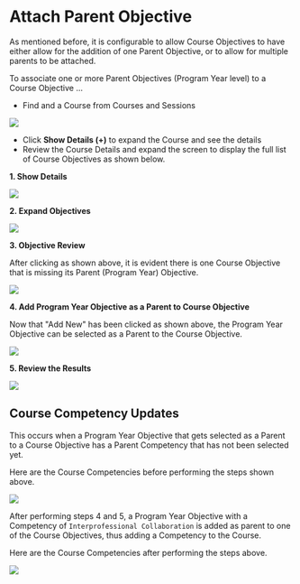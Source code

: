 # Attach Parent Objective

As mentioned before, it is configurable to allow Course Objectives to have either allow for the addition of one Parent Objective, or to allow for multiple parents to be attached.&#x20;

To associate one or more Parent Objectives (Program Year level) to a Course Objective ...

* Find and a Course from Courses and Sessions

![](../../.gitbook/assets/search\_for\_course.jpg)

* Click **Show Details (+)** to expand the Course and see the details
* Review the Course Details and expand the screen to display the full list of Course Objectives as shown below.

**1. Show Details**

![](../../.gitbook/assets/add\_course\_parent\_obj.jpg)

**2. Expand Objectives**&#x20;

![](../../.gitbook/assets/add\_course\_parent\_obj2.jpg)

**3. Objective Review**

After clicking as shown above, it is evident there is one Course Objective that is missing its Parent (Program Year) Objective.

![](../../.gitbook/assets/add\_course\_parent\_obj3.jpg)

**4. Add Program Year Objective as a Parent to Course Objective**

Now that "Add New" has been clicked as shown above, the Program Year Objective can be selected as a Parent to the Course Objective.&#x20;

![](../../.gitbook/assets/add\_course\_parent\_obj4.jpg)

**5. Review the Results**

![](../../.gitbook/assets/add\_course\_parent\_obj5.jpg)

## Course Competency Updates

This occurs when a Program Year Objective that gets selected as a Parent to a Course Objective has a Parent Competency that has not been selected yet.

Here are the Course Competencies before performing the steps shown above.

![](../../.gitbook/assets/course\_competencies\_pre.jpg)

After performing steps 4 and 5, a Program Year Objective with a Competency of `Interprofessional Collaboration` is added as parent to one of the Course Objectives, thus adding a Competency to the Course.

Here are the Course Competencies after performing the steps above.

![](../../.gitbook/assets/course\_competencies\_post.jpg)
